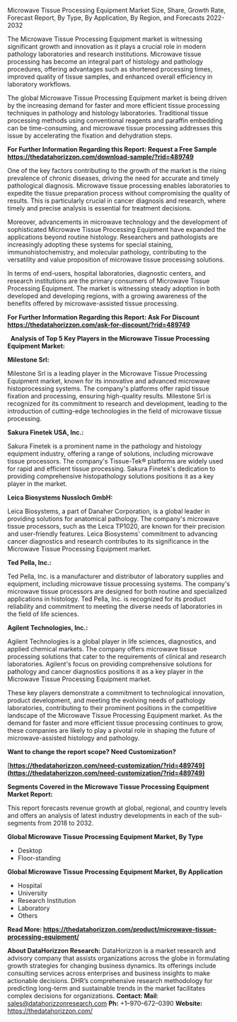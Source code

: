 ﻿Microwave Tissue Processing Equipment Market Size, Share, Growth Rate, Forecast Report, By Type, By Application, By Region, and Forecasts 2022-2032

The Microwave Tissue Processing Equipment market is witnessing significant growth and innovation as it plays a crucial role in modern pathology laboratories and research institutions. Microwave tissue processing has become an integral part of histology and pathology procedures, offering advantages such as shortened processing times, improved quality of tissue samples, and enhanced overall efficiency in laboratory workflows.

The global Microwave Tissue Processing Equipment market is being driven by the increasing demand for faster and more efficient tissue processing techniques in pathology and histology laboratories. Traditional tissue processing methods using conventional reagents and paraffin embedding can be time-consuming, and microwave tissue processing addresses this issue by accelerating the fixation and dehydration steps.

**For Further Information Regarding this Report: Request a Free Sample <https://thedatahorizzon.com/download-sample/?rid=489749>** 

One of the key factors contributing to the growth of the market is the rising prevalence of chronic diseases, driving the need for accurate and timely pathological diagnosis. Microwave tissue processing enables laboratories to expedite the tissue preparation process without compromising the quality of results. This is particularly crucial in cancer diagnosis and research, where timely and precise analysis is essential for treatment decisions.

Moreover, advancements in microwave technology and the development of sophisticated Microwave Tissue Processing Equipment have expanded the applications beyond routine histology. Researchers and pathologists are increasingly adopting these systems for special staining, immunohistochemistry, and molecular pathology, contributing to the versatility and value proposition of microwave tissue processing solutions.

In terms of end-users, hospital laboratories, diagnostic centers, and research institutions are the primary consumers of Microwave Tissue Processing Equipment. The market is witnessing steady adoption in both developed and developing regions, with a growing awareness of the benefits offered by microwave-assisted tissue processing.

**For Further Information Regarding this Report: Ask For Discount <https://thedatahorizzon.com/ask-for-discount/?rid=489749>** 

` `**Analysis of Top 5 Key Players in the Microwave Tissue Processing Equipment Market:**

**Milestone Srl:**

Milestone Srl is a leading player in the Microwave Tissue Processing Equipment market, known for its innovative and advanced microwave histoprocessing systems. The company's platforms offer rapid tissue fixation and processing, ensuring high-quality results. Milestone Srl is recognized for its commitment to research and development, leading to the introduction of cutting-edge technologies in the field of microwave tissue processing.

**Sakura Finetek USA, Inc.:**

Sakura Finetek is a prominent name in the pathology and histology equipment industry, offering a range of solutions, including microwave tissue processors. The company's Tissue-Tek® platforms are widely used for rapid and efficient tissue processing. Sakura Finetek's dedication to providing comprehensive histopathology solutions positions it as a key player in the market.

**Leica Biosystems Nussloch GmbH:**

Leica Biosystems, a part of Danaher Corporation, is a global leader in providing solutions for anatomical pathology. The company's microwave tissue processors, such as the Leica TP1020, are known for their precision and user-friendly features. Leica Biosystems' commitment to advancing cancer diagnostics and research contributes to its significance in the Microwave Tissue Processing Equipment market.

**Ted Pella, Inc.:**

Ted Pella, Inc. is a manufacturer and distributor of laboratory supplies and equipment, including microwave tissue processing systems. The company's microwave tissue processors are designed for both routine and specialized applications in histology. Ted Pella, Inc. is recognized for its product reliability and commitment to meeting the diverse needs of laboratories in the field of life sciences.

**Agilent Technologies, Inc.:**

Agilent Technologies is a global player in life sciences, diagnostics, and applied chemical markets. The company offers microwave tissue processing solutions that cater to the requirements of clinical and research laboratories. Agilent's focus on providing comprehensive solutions for pathology and cancer diagnostics positions it as a key player in the Microwave Tissue Processing Equipment market.

These key players demonstrate a commitment to technological innovation, product development, and meeting the evolving needs of pathology laboratories, contributing to their prominent positions in the competitive landscape of the Microwave Tissue Processing Equipment market. As the demand for faster and more efficient tissue processing continues to grow, these companies are likely to play a pivotal role in shaping the future of microwave-assisted histology and pathology.

**Want to change the report scope? Need Customization?**

[**https://thedatahorizzon.com/need-customization/?rid=489749](https://thedatahorizzon.com/need-customization/?rid=489749)** 

**Segments Covered in the Microwave Tissue Processing Equipment Market Report:**

This report forecasts revenue growth at global, regional, and country levels and offers an analysis of latest industry developments in each of the sub-segments from 2018 to 2032.

**Global Microwave Tissue Processing Equipment Market, By Type**

- Desktop
- Floor-standing

**Global Microwave Tissue Processing Equipment Market, By Application**

- Hospital
- University
- Research Institution
- Laboratory
- Others

**Read More: <https://thedatahorizzon.com/product/microwave-tissue-processing-equipment/>** 

**About DataHorizzon Research:**DataHorizzon is a market research and advisory company that assists organizations across the globe in formulating growth strategies for changing business dynamics. Its offerings include consulting services across enterprises and business insights to make actionable decisions. DHR’s comprehensive research methodology for predicting long-term and sustainable trends in the market facilitates complex decisions for organizations.**Contact:Mail**: <sales@datahorizzonresearch.com> **Ph:** +1–970–672–0390**Website:** <https://thedatahorizzon.com/> 


